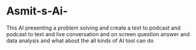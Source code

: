 # Asmit-s-Ai-
This AI presenting a problem solving and create a text to podcast and podcast to text and live conversation and on screen question answer and data analysis and what about the all kinds of AI tool can do
